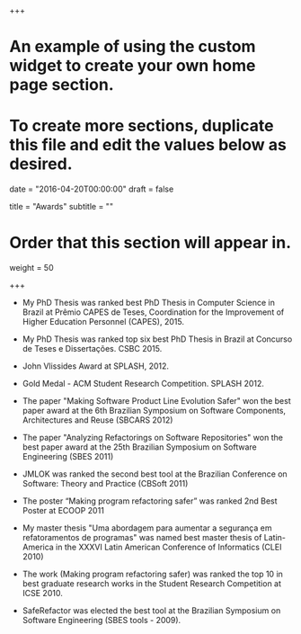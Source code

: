 +++
# An example of using the custom widget to create your own home page section.
# To create more sections, duplicate this file and edit the values below as desired.

date = "2016-04-20T00:00:00"
draft = false

title = "Awards"
subtitle = ""

# Order that this section will appear in.
weight = 50

+++

- My PhD Thesis was ranked best PhD Thesis in Computer Science in Brazil  at Prêmio CAPES de Teses, Coordination for the Improvement of Higher Education Personnel (CAPES), 2015.

- My PhD Thesis was ranked top six best PhD Thesis in Brazil  at Concurso de Teses e Dissertações. CSBC 2015. 

- John Vlissides Award at SPLASH, 2012.

- Gold Medal - ACM Student Research Competition. SPLASH 2012.

- The paper "Making Software Product Line Evolution Safer" won the best paper award at the 6th Brazilian Symposium on Software Components, Architectures and Reuse (SBCARS 2012)

- The paper "Analyzing Refactorings on Software Repositories" won the best paper award at the 25th Brazilian Symposium on Software Engineering (SBES 2011)

- JMLOK was ranked the second best tool at the Brazilian Conference on Software: Theory and Practice (CBSoft 2011)

- The poster “Making program refactoring safer” was ranked 2nd Best Poster at ECOOP 2011 

- My master thesis "Uma abordagem para aumentar a segurança em refatoramentos de programas" was named best master thesis of Latin-America in the XXXVI Latin American Conference of Informatics (CLEI 2010)

- The work (Making program refactoring safer) was ranked the  top 10 in best graduate research works in the Student Research Competition at ICSE 2010.

- SafeRefactor was elected the best tool at the Brazilian Symposium on Software Engineering (SBES tools - 2009).
